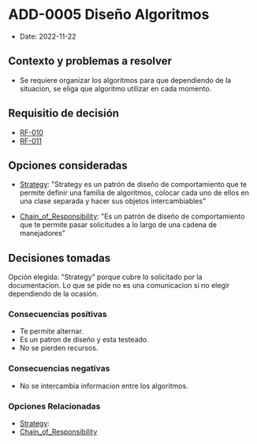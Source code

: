 # ADD-0005 Diseño Algoritmos

* Date: 2022-11-22

## Contexto y problemas a resolver

* Se requiere organizar los algoritmos para que dependiendo de la situacion, se eliga que algoritmo utilizar en cada momento.

## Requisitio de decisión

* [RF-010](../requisitos/RF-010.md)
* [RF-011](../requisitos/RF-011.md)

## Opciones consideradas

* [Strategy](./0005.1-Strategy.md): "Strategy es un patrón de diseño de comportamiento que te permite definir una familia de algoritmos, colocar cada uno de ellos en una clase separada y hacer sus objetos intercambiables"

* [Chain_of_Responsibility](./0005.2-Chain-of-Responsability-Algoritmos.md): "Es un patrón de diseño de comportamiento que te permite pasar solicitudes a lo largo de una cadena de manejadores"

## Decisiones tomadas

Opción elegida: "Strategy" porque cubre lo solicitado por la documentacion. Lo que se pide no es una comunicacion si no elegir dependiendo de la ocasión.

### Consecuencias positivas <!-- optional -->

* Te permite alternar.
* Es un patron de diseño y esta testeado.
* No se pierden recursos.

### Consecuencias negativas <!-- optional -->

* No se intercambia informacion entre los algoritmos.

### Opciones Relacionadas

* [Strategy](./0005.1-Strategy.md):
* [Chain_of_Responsibility](./0005.2-Chain-of-Responsability-Algoritmos.md)
